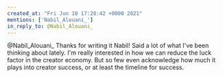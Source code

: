 ```yaml
---
created_at: "Fri Jun 18 17:28:42 +0000 2021"
mentions: ['Nabil_Alouani_']
in_reply_to: @Nabil_Alouani_
---
```


@Nabil_Alouani_ Thanks for writing it Nabil! Said a lot of what I've been thinking about lately. I'm really interested in how we can reduce the luck factor in the creator economy. But so few even acknowledge how much it plays into creator success, or at least the timeline for success.